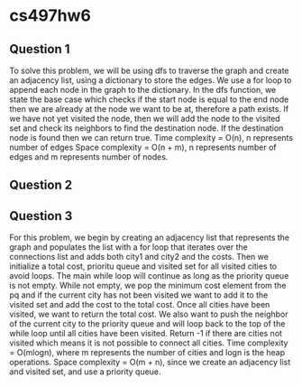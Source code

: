 # cs497hw6

## Question 1
To solve this problem, we will be using dfs to traverse the graph and create an adjacency list, using
a dictionary to store the edges. We use a for loop to append each node in the graph to the dictionary.
In the dfs function, we state the base case which checks if the start node is equal to the end node then 
we are already at the node we want to be at, therefore a path exists. If we have not yet visited the node, then we will add the node to the visited set and check its neighbors to find the destination node. If the destination node is found then we can return true.
Time complexity = O(n), n represents number of edges
Space complexity = O(n + m), n represents number of edges and m represents number of nodes.

## Question 2


## Question 3
For this problem, we begin by creating an adjacency list that represents the graph and populates the list with a for loop that iterates over the connections list and adds both city1 and city2 and the costs. Then we initialize a total cost, prioritu queue and visited set for all visited cities to avoid loops. The main while loop will continue as long as the priority queue is not empty. While not empty, we pop the minimum cost element from the pq and if the current city has not been visited we want to add it to the visited set and add the cost to the total cost. Once all cities have been visited, we want to return the total cost. We also want to push the neighbor of the current city to the priority queue and will loop back to the top of the while loop until all cities have been visited. Return -1 if there are cities not visited which means it is not possible to connect all cities.
Time complexity = O(mlogn), where m represents the number of cities and logn is the heap operations.
Space complexity = O(m + n), since we create an adjacency list and visited set, and use a priority queue. 
